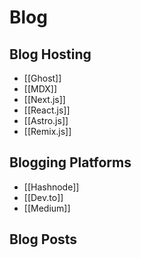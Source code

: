 # Blog

## Blog Hosting

- [[Ghost]]
- [[MDX]]
- [[Next.js]]
- [[React.js]]
- [[Astro.js]]
- [[Remix.js]]

## Blogging Platforms

- [[Hashnode]]
- [[Dev.to]]
- [[Medium]]

## Blog Posts
